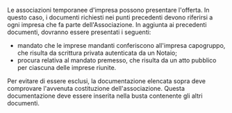 Le associazioni temporanee d'impresa possono presentare l'offerta. In questo caso, i documenti richiesti nei punti precedenti devono riferirsi a ogni impresa che fa parte dell'Associazione. In aggiunta ai precedenti documenti, dovranno essere presentati i seguenti:
- mandato che le imprese mandanti conferiscono all'impresa capogruppo, che risulta da scrittura privata autenticata da un Notaio;
- procura relativa al mandato premesso, che risulta da un atto pubblico per ciascuna delle imprese riunite.

Per evitare di essere esclusi, la documentazione elencata sopra deve comprovare l'avvenuta costituzione dell'associazione. Questa documentazione deve essere inserita nella busta contenente gli altri documenti.